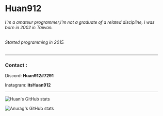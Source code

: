 # Huan912

###### I'm a amateur programmer,I'm not a graduate of a related discipline, I was born in 2002 in Taiwan.
###### Started programming in 2015.

------

### Contact :

Discord: **Huan912#7291**

Instagram: **itsHuan912**

------

![Huan's GitHub stats](https://github-readme-stats.vercel.app/api?username=Huan912&show_icons=true&theme=omni)

![Anurag's GitHub stats](https://github-readme-stats.vercel.app/api/top-langs/?username=Huan912&show_icons=true&theme=omni)



### 
